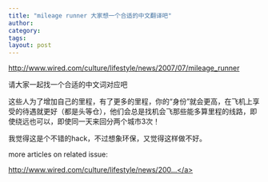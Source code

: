 ```yaml
---
title: "mileage runner 大家想一个合适的中文翻译吧"
author:
category: 
tags: 
layout: post
---
```

<a href="http://www.wired.com/culture/lifestyle/news/2007/07/mileage_runner">http://www.wired.com/culture/lifestyle/news/2007/07/mileage_runner</a>

请大家一起找一个合适的中文词对应吧

这些人为了增加自己的里程，有了更多的里程，你的“身份”就会更高，在飞机上享受的待遇就更好（都是头等仓），他们会总是找机会飞那些能多算里程的线路，即使绕远也可以，即使同一天来回分两个城市3次！

我觉得这是个不错的hack，不过想象环保，又觉得这样做不好。

more articles on related issue:

<a href="http://www.wired.com/culture/lifestyle/news/2007/07/mileage_software">http://www.wired.com/culture/lifestyle/news/200...</a>

